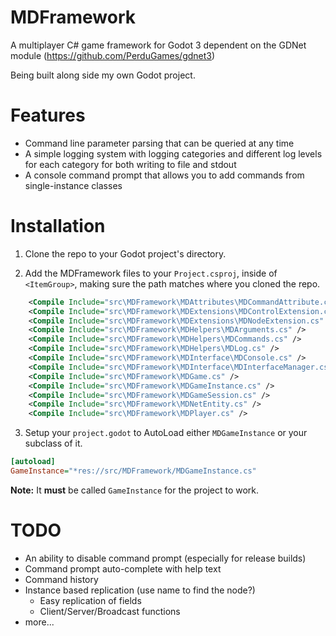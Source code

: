 # MDFramework
A multiplayer C# game framework for Godot 3 dependent on the GDNet module (https://github.com/PerduGames/gdnet3)

Being built along side my own Godot project.

# Features
* Command line parameter parsing that can be queried at any time
* A simple logging system with logging categories and different log levels for each category for both writing to file and stdout
* A console command prompt that allows you to add commands from single-instance classes

# Installation
1. Clone the repo to your Godot project's directory.

2. Add the MDFramework files to your `Project.csproj`, inside of `<ItemGroup>`, making sure the path matches where you cloned the repo. 

```xml
    <Compile Include="src\MDFramework\MDAttributes\MDCommandAttribute.cs" />
    <Compile Include="src\MDFramework\MDExtensions\MDControlExtension.cs" />
    <Compile Include="src\MDFramework\MDExtensions\MDNodeExtension.cs" />
    <Compile Include="src\MDFramework\MDHelpers\MDArguments.cs" />
    <Compile Include="src\MDFramework\MDHelpers\MDCommands.cs" />
    <Compile Include="src\MDFramework\MDHelpers\MDLog.cs" />
    <Compile Include="src\MDFramework\MDInterface\MDConsole.cs" />
    <Compile Include="src\MDFramework\MDInterface\MDInterfaceManager.cs" />
    <Compile Include="src\MDFramework\MDGame.cs" />
    <Compile Include="src\MDFramework\MDGameInstance.cs" />
    <Compile Include="src\MDFramework\MDGameSession.cs" />
    <Compile Include="src\MDFramework\MDNetEntity.cs" />
    <Compile Include="src\MDFramework\MDPlayer.cs" />
```

3. Setup your `project.godot` to AutoLoad either `MDGameInstance` or your subclass of it.

```ini
[autoload]
GameInstance="*res://src/MDFramework/MDGameInstance.cs"
```
**Note:** It **must** be called `GameInstance` for the project to work.

# TODO
* An ability to disable command prompt (especially for release builds)
* Command prompt auto-complete with help text
* Command history
* Instance based replication (use name to find the node?)
  * Easy replication of fields
  * Client/Server/Broadcast functions
* more...
